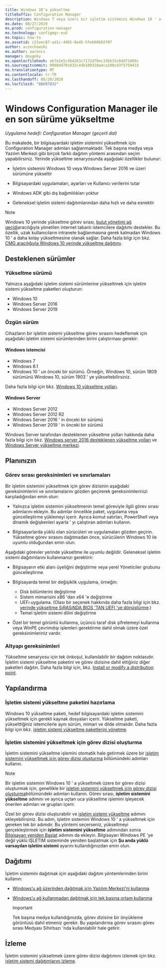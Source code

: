 ```yaml
---
title: Windows 10’a yükseltme
titleSuffix: Configuration Manager
description: Windows 7 veya üzeri bir işletim sistemini Windows 10 ' a yükseltmek için Configuration Manager nasıl kullanacağınızı öğrenin.
ms.date: 08/27/2019
ms.prod: configuration-manager
ms.technology: configmgr-osd
ms.topic: how-to
ms.assetid: c21eec87-ad1c-4465-8e45-5feb60b92707
author: aczechowski
ms.author: aaroncz
manager: dougeby
ms.openlocfilehash: eb7e2e5c564263c7172d70ec33bb33c0dd73409c
ms.sourcegitcommit: 99084d70c032c4db109328a4ca100cd3f5759433
ms.translationtype: MT
ms.contentlocale: tr-TR
ms.lasthandoff: 08/20/2020
ms.locfileid: "88697832"
---
```

# <a name="upgrade-windows-to-the-latest-version-with-configuration-manager"></a>Windows Configuration Manager ile en son sürüme yükseltme

*Uygulama hedefi: Configuration Manager (geçerli dal)*

Bu makalede, bir bilgisayardaki işletim sistemini yükseltmek için Configuration Manager adımları sağlanmaktadır. Tek başına medya veya Yazılım Merkezi gibi birçok farklı dağıtım yöntemi arasından seçim yapabilirsiniz. Yerinde yükseltme senaryosunda aşağıdaki özellikler bulunur:  

- İşletim sistemini Windows 10 veya Windows Server 2016 ve üzeri sürümüne yükseltir

- Bilgisayardaki uygulamaları, ayarları ve Kullanıcı verilerini tutar

- Windows ADK gibi dış bağımlılıkları yoktur

- Geleneksel işletim sistemi dağıtımlarından daha hızlı ve daha esnektir

> [!Note]  
> Windows 10 yerinde yükseltme görev sırası, [bulut yönetimi ağ geçidi](../../core/clients/manage/cmg/plan-cloud-management-gateway.md)aracılığıyla yönetilen internet tabanlı istemcilere dağıtımı destekler. Bu özellik, uzak kullanıcıların intranete bağlanmasına gerek kalmadan Windows 10 ' a daha kolay yükseltmesine olanak sağlar. Daha fazla bilgi için bkz. [CMG aracılığıyla Windows 10 yerinde yükseltme dağıtımı](deploy-a-task-sequence.md#deploy-windows-10-in-place-upgrade-via-cmg). <!-- 1357149 -->


## <a name="supported-versions"></a>Desteklenen sürümler

### <a name="upgrade-version"></a>Yükseltme sürümü

Yalnızca aşağıdaki işletim sistemi sürümlerine yükseltmek için işletim sistemi yükseltme paketleri oluşturun:

- Windows 10
- Windows Server 2016
- Windows Server 2019

### <a name="original-version"></a>Özgün sürüm

Cihazların bir işletim sistemi yükseltme görev sırasını hedeflemek için aşağıdaki işletim sistemi sürümlerinden birini çalıştırması gerekir:

#### <a name="windows-client"></a>Windows istemcisi

- Windows 7
- Windows 8.1
- Windows 10 ' un önceki bir sürümü. Örneğin, Windows 10, sürüm 1809 sürümünü Windows 10, sürüm 1903 ' ye yükseltebilirsiniz.  

Daha fazla bilgi için bkz. [Windows 10 yükseltme yolları](/windows/deployment/upgrade/windows-10-upgrade-paths).

#### <a name="windows-server"></a>Windows Server

- Windows Server 2012
- Windows Server 2012 R2
- Windows Server 2016 ' in önceki bir sürümü
- Windows Server 2019 ' in önceki bir sürümü

Windows Server tarafından desteklenen yükseltme yolları hakkında daha fazla bilgi için bkz. [Windows server 2016 desteklenen yükseltme yolları](/windows-server/get-started/supported-upgrade-paths#upgrading-previous-retail-versions-of-windows-server-to-windows-server-2016) ve [Windows Server yükseltme merkezi](https://aka.ms/upgradecenter).


## <a name="plan"></a><a name="BKMK_Plan"></a> Planınızın  

### <a name="task-sequence-requirements-and-limitations"></a>Görev sırası gereksinimleri ve sınırlamaları

Bir işletim sistemini yükseltmek için görev dizisinin aşağıdaki gereksinimlerini ve sınırlamalarını gözden geçirerek gereksinimlerinizi karşıladığından emin olun:  

- Yalnızca işletim sistemini yükseltmenin temel göreviyle ilgili görev sırası adımlarını ekleyin. Bu adımlar öncelikle paket, uygulama veya güncelleştirme yüklemeyi içerir. Ayrıca komut satırları, PowerShell veya dinamik değişkenleri ayarla ' yı çalıştıran adımları kullanın.  

- Bilgisayarlarda yüklü olan sürücüleri ve uygulamaları gözden geçirin. Yükseltme görev sırasını dağıtmadan önce, sürücülerin Windows 10 ile uyumlu olduğundan emin olun.  

Aşağıdaki görevler yerinde yükseltme ile uyumlu değildir. Geleneksel işletim sistemi dağıtımlarını kullanmanızı gerektirir:  

- Bilgisayarın etki alanı üyeliğini değiştirme veya yerel Yöneticiler grubunu güncelleştirme.  

- Bilgisayarda temel bir değişiklik uygulama, örneğin:

  - Disk bölümlerini değiştirme
  - Sistem mimarisini x86 'dan x64 'e değiştirme
  - UEFı uygulama. (Olası bir seçenek hakkında daha fazla bilgi için bkz. [yerinde yükseltme SıRASıNDA BIOS 'TAN UEFI 'ye dönüştürme](task-sequence-steps-to-manage-bios-to-uefi-conversion.md#bkmk_ipu).)
  - Temel işletim sistemi dilini değiştirme  

- Özel bir temel görüntü kullanma, üçüncü taraf disk şifrelemeyi kullanma veya WinPE çevrimdışı işlemleri gerektirme dahil olmak üzere özel gereksinimleriniz vardır.  

### <a name="infrastructure-requirements"></a>Altyapı gereksinimleri  

Yükseltme senaryosu için tek önkoşul, kullanılabilir bir dağıtım noktasıdır. İşletim sistemi yükseltme paketini ve görev dizisine dahil ettiğiniz diğer paketleri dağıtın. Daha fazla bilgi için, bkz. [Install or modify a distribution point](../../core/servers/deploy/configure/install-and-configure-distribution-points.md).


## <a name="configure"></a><a name="BKMK_Configure"></a> Yapılandırma  

### <a name="prepare-the-os-upgrade-package"></a>İşletim sistemi yükseltme paketini hazırlama  

Windows 10 yükseltme paketi, hedef bilgisayardaki işletim sistemini yükseltmek için gerekli kaynak dosyaları içerir. Yükseltme paketi, yükselttiğiniz istemcilerle aynı sürüm, mimari ve dilde olmalıdır. Daha fazla bilgi için bkz. [işletim sistemi yükseltme paketlerini yönetme](../get-started/manage-operating-system-upgrade-packages.md).  

### <a name="create-a-task-sequence-to-upgrade-the-os"></a>İşletim sistemini yükseltmek için görev dizisi oluşturma  

İşletim sistemini yükseltme işlemini otomatik hale getirmek üzere bir [işletim sistemini yükseltmek için görev dizisi oluşturma](create-a-task-sequence-to-upgrade-an-operating-system.md) bölümündeki adımları kullanın.  

> [!NOTE]  
> Bir işletim sistemini Windows 10 ' a yükseltmek üzere bir görev dizisi oluşturmak için, genellikle bir [işletim sistemini yükseltmek için görev dizisi oluşturma](create-a-task-sequence-to-upgrade-an-operating-system.md)bölümündeki adımları kullanın. Görev sırası, **işletim sistemini yükseltme** adımını ve ayrıca uçtan uca yükseltme işlemini işleyecek önerilen adımları ve grupları içerir.
>
> Özel bir görev dizisi oluşturabilir ve [işletim sistemi yükseltme](../understand/task-sequence-steps.md#BKMK_UpgradeOS) adımını ekleyebilirsiniz. Bu adım, işletim sistemini Windows 10 ' a yükseltmek için gereken tek bir adımdır. Bu yöntemi seçerseniz, yükseltmeyi gerçekleştirmek için **işletim sistemini yükseltme** adımından sonra [Bilgisayarı yeniden Başlat](../understand/task-sequence-steps.md#BKMK_RestartComputer) adımını da ekleyin. Bilgisayarı Windows PE 'ye değil yüklü IŞLETIM sisteminde yeniden başlatmak için **Şu anda yüklü varsayılan işletim sistemi** ayarını kullandığınızdan emin olun.  


## <a name="deploy"></a><a name="BKMK_Deploy"></a> Dağıtımı  

İşletim sistemini dağıtmak için aşağıdaki dağıtım yöntemlerinden birini kullanın:  

- [Windows’u ağ üzerinden dağıtmak için Yazılım Merkezi’ni kullanma](use-software-center-to-deploy-windows-over-the-network.md)  

- [Windows’u ağ kullanmadan dağıtmak için tek başına ortam kullanma](use-stand-alone-media-to-deploy-windows-without-using-the-network.md)  

  > [!IMPORTANT]  
  > Tek başına medya kullandığınızda, görev dizisine bir önyükleme görüntüsü dahil etmeniz gerekir. Bu yapılandırma görev sırasını görev sırası Medyası Sihirbazı 'nda kullanılabilir hale getirir.


## <a name="monitor"></a>İzleme  

İşletim sistemini yükseltmek üzere görev dizisi dağıtımını izlemek için bkz. [işletim sistemi dağıtımlarını izleme](monitor-operating-system-deployments.md).